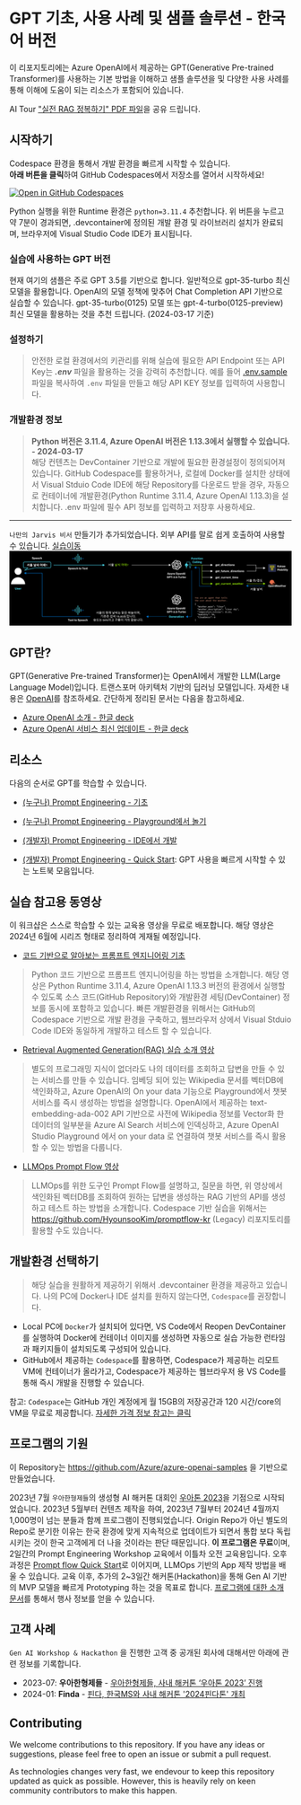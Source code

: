 # GPT 기초, 사용 사례 및 샘플 솔루션 - 한국어 버전
이 리포지토리에는 Azure OpenAI에서 제공하는 GPT(Generative Pre-trained Transformer)를 사용하는 기본 방법을 이해하고 샘플 솔루션을 및 다양한 사용 사례를 통해 이해에 도움이 되는 리소스가 포함되어 있습니다.  

AI Tour ["실전 RAG 정복하기" PDF 파일](http://azure.studydev.com/event/workshop_rag.pdf)을 공유 드립니다.

## 시작하기
Codespace 환경을 통해서 개발 환경을 빠르게 시작할 수 있습니다.  
**아래 버튼을 클릭**하여 GitHub Codespaces에서 저장소를 열어서 시작하세요!  

[![Open in GitHub Codespaces](https://github.com/codespaces/badge.svg)](https://codespaces.new/HyounsooKim/azure-openai-samples-kr?quickstart=1)

Python 실행을 위한 Runtime 환경은 `python=3.11.4` 추천합니다. 위 버튼을 누르고 약 7분이 경과되면, .devcontainer에 정의된 개발 환경 및 라이브러리 설치가 완료되며, 브라우저에 Visual Studio Code IDE가 표시됩니다.  

### 실습에 사용하는 GPT 버전
현재 여기의 샘플은 주로 GPT 3.5를 기반으로 합니다. 일반적으로 gpt-35-turbo 최신 모델을 활용합니다. OpenAI의 모델 정책에 맞추어 Chat Completion API 기반으로 실습할 수 있습니다. gpt-35-turbo(0125) 모델 또는 gpt-4-turbo(0125-preview) 최신 모델을 활용하는 것을 추천 드립니다. (2024-03-17 기준)

### 설정하기
>안전한 로컬 환경에서의 키관리를 위해 실습에 필요한 API Endpoint 또는 API Key는 ***.env*** 파일을 활용하는 것을 강력히 추천합니다. 예를 들어 [.env.sample](./.env.sample) 파일을 복사하여 `.env` 파일을 만들고 해당 API KEY 정보를 입력하여 사용합니다.

### 개발환경 정보
>**Python 버전은 3.11.4, Azure OpenAI 버전은 1.13.3에서 실행할 수 있습니다. - 2024-03-17**  
해당 컨텐츠는 DevContainer 기반으로 개발에 필요한 환경설정이 정의되어져 있습니다. GitHub Codespace를 활용하거나, 로컬에 Docker를 설치한 상태에서 Visual Stduio Code IDE에 해당 Repository를 다운로드 받을 경우, 자동으로 컨테이너에 개발환경(Python Runtime 3.11.4, Azure OpenAI 1.13.3)을 설치합니다. .env 파일에 필수 API 정보를 입력하고 저장후 사용하세요.  
----  

`나만의 Jarvis 비서` 만들기가 추가되었습니다. 외부 API를 말로 쉽게 호출하여 사용할 수 있습니다. [실습이동](./quick_start/11_my_jarvis_stt_chatgpt_tts.ipynb)  
![나만의 비서 만들기](./quick_start/assets/stt_chatgpt_tts.png)

## GPT란?
GPT(Generative Pre-trained Transformer)는 OpenAI에서 개발한 LLM(Large Language Model)입니다. 트랜스포머 아키텍처 기반의 딥러닝 모델입니다. 자세한 내용은 [OpenAI](https://openai.com)를 참조하세요.
간단하게 정리된 문서는 다음을 참고하세요.
- [Azure OpenAI 소개 - 한글 deck](http://azure.studydev.com/openai/aoai_2023_201.pdf)
- [Azure OpenAI 서비스 최신 업데이트 - 한글 deck](http://azure.studydev.com/openai/aoai_2024_q1.pdf)

## 리소스
다음의 순서로 GPT를 학습할 수 있습니다.

- [(누구나) Prompt Engineering - 기초](http://azure.studydev.com/openai/aoai_2024_pe_01.pdf)

- [(누구나) Prompt Engineering - Playground에서 놀기](http://azure.studydev.com/openai/aoai_2024_pe_02.pdf)

- [(개발자) Prompt Engineering - IDE에서 개발](http://azure.studydev.com/openai/aoai_2024_pe_03.pdf)

- [(개발자) Prompt Engineering - Quick Start](./quick_start/): GPT 사용을 빠르게 시작할 수 있는 노트북 모음입니다.

## 실습 참고용 동영상
이 워크샵은 스스로 학습할 수 있는 교육용 영상을 무료로 배포합니다. 해당 영상은 2024년 6월에 시리즈 형태로 정리하여 게재될 예정입니다.
- [코드 기반으로 알아보는 프롬프트 엔지니어링 기초](https://youtu.be/XQ917ZOaaOk)
>Python 코드 기반으로 프롬프트 엔지니어링을 하는 방법을 소개합니다. 해당 영상은 Python Runtime 3.11.4, Azure OpenAI 1.13.3 버전의 환경에서 실행할 수 있도록 소스 코드(GitHub Repository)와 개발환경 세팅(DevContainer) 정보를 동시에 포함하고 있습니다. 빠른 개발환경을 위해서는 GitHub의 Codespace 기반으로 개발 환경을 구축하고, 웹브라우저 상에서 Visual Stduio Code IDE와 동일하게 개발하고 테스트 할 수 있습니다. 

- [Retrieval Augmented Generation(RAG) 실습 소개 영상](https://youtu.be/XsqPjHYZD04)
>별도의 프로그래밍 지식이 없더라도 나의 데이터를 조회하고 답변을 만들 수 있는 서비스를 만들 수 있습니다. 임베딩 되어 있는 Wikipedia 문서를 벡터DB에 색인화하고, Azure OpenAI의 On your data 기능으로 Playground에서 챗봇 서비스를 즉시 생성하는 방법을 설명합니다. OpenAI에서 제공하는 text-embedding-ada-002 API 기반으로 사전에 Wikipedia 정보를 Vector화 한 데이터의 일부분을 Azure AI Search 서비스에 인덱싱하고, Azure OpenAI Studio Playground 에서 on your data 로 연결하여 챗봇 서비스를 즉시 활용할 수 있는 방법을 다룹니다.

- [LLMOps Prompt Flow 영상](https://youtu.be/ECl0D8rHoDc)
>LLMOps를 위한 도구인 Prompt Flow를 설명하고, 질문을 하면, 위 영상에서 색인화된 벡터DB를 조회하여 원하는 답변을 생성하는 RAG 기반의 API를 생성하고 테스트 하는 방법을 소개합니다. Codespace 기반 실습을 위해서는 https://github.com/HyounsooKim/promptflow-kr (Legacy) 리포지토리를 활용할 수도 있습니다.

## 개발환경 선택하기
>해당 실습을 원활하게 제공하기 위해서 .devcontainer 환경을 제공하고 있습니다. 나의 PC에 Docker나 IDE 설치를 원하지 않는다면, `Codespace`를 권장합니다. 
- Local PC에 `Docker`가 설치되어 있다면, VS Code에서 Reopen DevContainer를 실행하여 Docker에 컨테이너 이미지를 생성하면 자동으로 실습 가능한 런타임과 패키지들이 설치되도록 구성되어 있습니다.
- GitHub에서 제공하는 `Codespace`를 활용하면, Codespace가 제공하는 리모트 VM에 컨테이너가 올라가고, Codespace가 제공하는 웹브라우저 용 VS Code를 통해 즉시 개발을 진행할 수 있습니다.

참고: `Codespace`는 GitHub 개인 계정에게 월 15GB의 저장공간과 120 시간/core의 VM을 무료로 제공합니다. [자세한 가격 정보 참고는 클릭](https://docs.github.com/en/billing/managing-billing-for-github-codespaces/about-billing-for-github-codespaces)

## 프로그램의 기원
이 Repository는 https://github.com/Azure/azure-openai-samples 을 기반으로 만들었습니다.  

2023년 7월 `우아한형제들`의 생성형 AI 해커톤 대회인 [우아톤 2023](https://techblog.woowahan.com/13929/)을 기점으로 시작되었습니다. 2023년 5월부터 컨텐츠 제작을 하여, 2023년 7월부터 2024년 4월까지 1,000명이 넘는 분들과 함께 프로그램이 진행되었습니다. Origin Repo가 아닌 별도의 Repo로 분기한 이유는 한국 환경에 맞게 지속적으로 업데이트가 되면서 통합 보다 독립 시키는 것이 한국 고객에게 더 나을 것이라는 판단 때문입니다. **이 프로그램은 무료**이며, 2일간의 Prompt Engineering Workshop 교육에서 이틀차 오전 교육용입니다. 오후 과정은 [Prompt flow Quick Start](https://microsoft.github.io/promptflow/how-to-guides/quick-start.html)로 이어지며, LLMOps 기반의 App 제작 방법을 배울 수 있습니다.  교육 이후, 추가의 2~3일간 해커톤(Hackathon)을 통해 Gen AI 기반의 MVP 모델을 빠르게 Prototyping 하는 것을 목표로 합니다. [프로그램에 대한 소개 문서](http://azure.studydev.com/openai/aoai_2024_pe_00.pdf)를 통해서 행사 정보를 얻을 수 있습니다.  

## 고객 사례
`Gen AI Workshop & Hackathon` 을 진행한 고객 중 공개된 회사에 대해서만 아래에 관련 정보를 기록합니다.  
- 2023-07: **우아한형제들** - [우아한형제들, 사내 해커톤 ‘우아톤 2023’ 진행](https://zdnet.co.kr/view/?no=20230717092217)  
- 2024-01: **Finda** - [핀다, 한국MS와 사내 해커톤 '2024핀다톤' 개최](https://www.etnews.com/20240205000064)

## Contributing
We welcome contributions to this repository. If you have any ideas or suggestions, please feel free to open an issue or submit a pull request.

As technologies changes very fast, we endevour to keep this repository updated as quick as possible. However, this is heavily rely on keen community contributors to make this happen.
